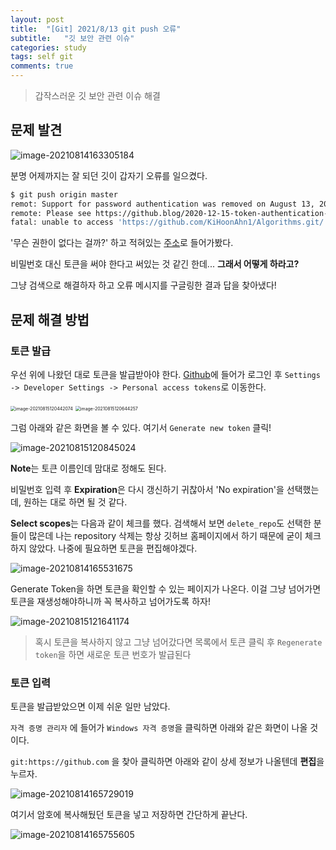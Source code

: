 ```yaml
---
layout: post
title:  "[Git] 2021/8/13 git push 오류"
subtitle:   "깃 보안 관련 이슈"
categories: study
tags: self git
comments: true
---
```


> 갑작스러운 깃 보안 관련 이슈 해결



## 문제 발견

![image-20210814163305184](https://kihoonahn1.github.io/assets/img/study/2020-08-13-study-self-git1.png)

분명 어제까지는  잘 되던 깃이 갑자기 오류를 일으켰다.

 ```bash
 $ git push origin master
 remot: Support for password authentication was removed on August 13, 2021. Please use a personal access token instead.
 remote: Please see https://github.blog/2020-12-15-token-authentication-requirements-for-git-operations/ for more information
 fatal: unable to access 'https://github.com/KiHoonAhn1/Algorithms.git/': The requested URL returned error: 403
 ```



'무슨 권한이 없다는 걸까?' 하고 적혀있는 [주소](https://github.blog/2020-12-15-token-authentication-requirements-for-git-operations)로 들어가봤다.

비밀번호 대신 토큰을 써야 한다고 써있는 것 같긴 한데... **그래서 어떻게 하라고?**

그냥 검색으로 해결하자 하고 오류 메시지를 구글링한 결과 답을 찾아냈다!



## 문제 해결 방법

### 토큰 발급

우선 위에 나왔던 대로 토큰을 발급받아야 한다. [Github](https://www.github.com)에 들어가 로그인 후 `Settings -> Developer Settings -> Personal access tokens`로 이동한다.

<img src="https://kihoonahn1.github.io/assets/img/study/2020-08-13-study-self-git2.png" alt="image-20210815120442074" style="zoom:50%;" />

<img src="https://kihoonahn1.github.io/assets/img/study/2020-08-13-study-self-git3.png" alt="image-20210815120644257" style="zoom:50%;" />



그럼 아래와 같은 화면을 볼 수 있다. 여기서 `Generate new token` 클릭!

![image-20210815120845024](https://kihoonahn1.github.io/assets/img/study/2020-08-13-study-self-git4.png)



**Note**는 토큰 이름인데 맘대로 정해도 된다.

비밀번호 입력 후 **Expiration**은 다시 갱신하기 귀찮아서 'No expiration'을 선택했는데, 원하는 대로 하면 될 것 같다.

**Select scopes**는 다음과 같이 체크를 했다. 검색해서 보면 `delete_repo`도 선택한 분들이 많은데 나는 repository 삭제는 항상 깃허브 홈페이지에서 하기 때문에 굳이 체크하지 않았다. 나중에 필요하면 토큰을 편집해야겠다.

![image-20210814165531675](https://kihoonahn1.github.io/assets/img/study/2020-08-13-study-self-git5.png)



Generate Token을 하면 토큰을 확인할 수 있는 페이지가 나온다. 이걸 그냥 넘어가면 토큰을 재생성해야하니까 꼭 복사하고 넘어가도록 하자!

![image-20210815121641174](https://kihoonahn1.github.io/assets/img/study/2020-08-13-study-self-git6.png)

>혹시 토큰을 복사하지 않고 그냥 넘어갔다면 목록에서 토큰 클릭 후 `Regenerate token`을 하면 새로운 토큰 번호가 발급된다



### 토큰 입력

토큰을 발급받았으면 이제 쉬운 일만 남았다.

`자격 증명 관리자` 에 들어가  `Windows 자격 증명`을 클릭하면 아래와 같은 화면이 나올 것이다.

`git:https://github.com` 을 찾아 클릭하면 아래와 같이 상세 정보가 나올텐데 **편집**을 누르자.

![image-20210814165729019](https://kihoonahn1.github.io/assets/img/study/2020-08-13-study-self-git7.png)

여기서 암호에 복사해뒀던 토큰을 넣고 저장하면  간단하게 끝난다.

![image-20210814165755605](https://kihoonahn1.github.io/assets/img/study/2020-08-13-study-self-git8.png)

